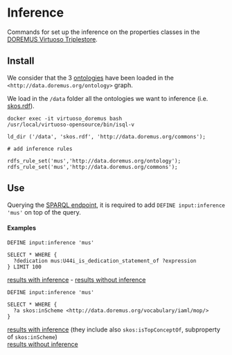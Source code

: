 Inference
================

Commands for set up the inference on the properties classes in the [DOREMUS Virtuoso Triplestore](http://data.doremus.org/sparql).


## Install

We consider that the 3 [ontologies](https://github.com/DOREMUS-ANR/doremus-ontology/) have been loaded in the `<http://data.doremus.org/ontology>` graph.

We load in the `/data` folder all the ontologies we want to inference (i.e. [skos.rdf](https://www.w3.org/2009/08/skos-reference/skos.rdf)).

    docker exec -it virtuoso_doremus bash
    /usr/local/virtuoso-opensource/bin/isql-v

    ld_dir ('/data', 'skos.rdf', 'http://data.doremus.org/commons');

    # add inference rules

    rdfs_rule_set('mus','http://data.doremus.org/ontology');
    rdfs_rule_set('mus','http://data.doremus.org/commons');

## Use

Querying the [SPARQL endpoint](http://data.doremus.org/sparql), it is required to add `DEFINE input:inference 'mus'` on top of the query.

#### Examples

```sparql
DEFINE input:inference 'mus'

SELECT * WHERE {
  ?dedication mus:U44i_is_dedication_statement_of ?expression
} LIMIT 100
```

[results with inference](http://data.doremus.org/sparql?default-graph-uri=&query=DEFINE+input%3Ainference+%27mus%27%0D%0A%0D%0Aselect+*+where+%7B+%3Fdedication+mus%3AU44i_is_dedication_statement_of+%3Fexpression+%7DLIMIT+100&format=text%2Fhtml&timeout=0&debug=on) - [results without inference](http://data.doremus.org/sparql?default-graph-uri=&query=select+*+where+%7B+%3Fdedication+mus%3AU44i_is_dedication_statement_of+%3Fexpression+%7DLIMIT+100&format=text%2Fhtml&timeout=0&debug=on)

```sparql
DEFINE input:inference 'mus'

SELECT * WHERE {
  ?a skos:inScheme <http://data.doremus.org/vocabulary/iaml/mop/>
}
```

[results with inference](http://data.doremus.org/sparql?default-graph-uri=&query=DEFINE+input%3Ainference+%27mus%27%0D%0Aselect+*+where+%7B+%3Fa+skos%3AinScheme+%3Chttp%3A%2F%2Fdata.doremus.org%2Fvocabulary%2Fiaml%2Fmop%2F%3E+%7D%0D%0A&format=text%2Fhtml&timeout=0&debug=on) (they include also `skos:isTopConceptOf`, subproperty of `skos:inScheme`)  
[results without inference](http://data.doremus.org/sparql?default-graph-uri=&query=select+*+where+%7B+%3Fa+skos%3AinScheme+%3Chttp%3A%2F%2Fdata.doremus.org%2Fvocabulary%2Fiaml%2Fmop%2F%3E+%7D%0D%0A&format=text%2Fhtml&timeout=0&debug=on)
